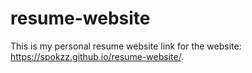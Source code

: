# resume-website
This is my personal resume website
link for the website: https://spokzz.github.io/resume-website/.
